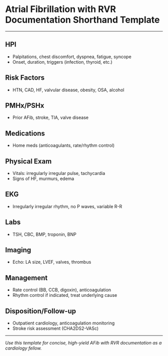 # Atrial Fibrillation with RVR Documentation Shorthand Template

---

## HPI
- Palpitations, chest discomfort, dyspnea, fatigue, syncope
- Onset, duration, triggers (infection, thyroid, etc.)

## Risk Factors
- HTN, CAD, HF, valvular disease, obesity, OSA, alcohol

## PMHx/PSHx
- Prior AFib, stroke, TIA, valve disease

## Medications
- Home meds (anticoagulants, rate/rhythm control)

## Physical Exam
- Vitals: irregularly irregular pulse, tachycardia
- Signs of HF, murmurs, edema

## EKG
- Irregularly irregular rhythm, no P waves, variable R-R

## Labs
- TSH, CBC, BMP, troponin, BNP

## Imaging
- Echo: LA size, LVEF, valves, thrombus

## Management
- Rate control (BB, CCB, digoxin), anticoagulation
- Rhythm control if indicated, treat underlying cause

## Disposition/Follow-up
- Outpatient cardiology, anticoagulation monitoring
- Stroke risk assessment (CHA2DS2-VASc)

---
*Use this template for concise, high-yield AFib with RVR documentation as a cardiology fellow.*
